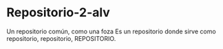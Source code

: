 ﻿# Repositorio-2-alv
Un repositorio común, como una foza
Es un repositorio donde sirve como repositorio, repositorio, REPOSITORIO.